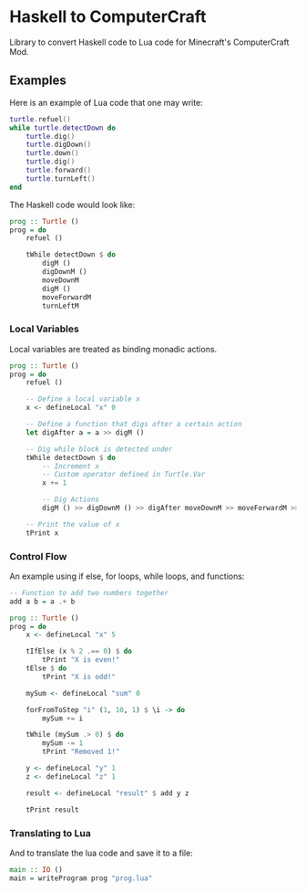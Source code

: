 # Haskell to ComputerCraft

Library to convert Haskell code to Lua code for Minecraft's ComputerCraft Mod.

## Examples

Here is an example of Lua code that one may write:

```lua
turtle.refuel()
while turtle.detectDown do 
    turtle.dig()
    turtle.digDown()
    turtle.down()
    turtle.dig()
    turtle.forward()
    turtle.turnLeft()
end
```

The Haskell code would look like:

```haskell
prog :: Turtle ()
prog = do 
    refuel ()

    tWhile detectDown $ do 
        digM ()
        digDownM () 
        moveDownM 
        digM () 
        moveForwardM
        turnLeftM
```

### Local Variables

Local variables are treated as binding monadic actions.

```haskell
prog :: Turtle ()
prog = do 
    refuel () 

    -- Define a local variable x
    x <- defineLocal "x" 0

    -- Define a function that digs after a certain action
    let digAfter a = a >> digM ()

    -- Dig while block is detected under
    tWhile detectDown $ do 
        -- Increment x
        -- Custom operator defined in Turtle.Var
        x += 1

        -- Dig Actions
        digM () >> digDownM () >> digAfter moveDownM >> moveForwardM >> turnLeftM

    -- Print the value of x
    tPrint x
```

### Control Flow

An example using if else, for loops, while loops, and functions:

```haskell 
-- Function to add two numbers together
add a b = a .+ b

prog :: Turtle ()
prog = do 
    x <- defineLocal "x" 5

    tIfElse (x % 2 .== 0) $ do 
        tPrint "X is even!"
    tElse $ do 
        tPrint "X is odd!"

    mySum <- defineLocal "sum" 0

    forFromToStep "i" (1, 10, 1) $ \i -> do 
        mySum += i

    tWhile (mySum .> 0) $ do 
        mySum -= 1
        tPrint "Removed 1!"

    y <- defineLocal "y" 1 
    z <- defineLocal "z" 1

    result <- defineLocal "result" $ add y z

    tPrint result
```

### Translating to Lua

And to translate the lua code and save it to a file:

```haskell
main :: IO ()
main = writeProgram prog "prog.lua"
```
